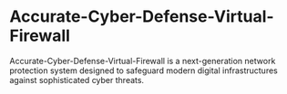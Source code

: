 # Accurate-Cyber-Defense-Virtual-Firewall
Accurate-Cyber-Defense-Virtual-Firewall is a next-generation network protection system designed to safeguard modern digital infrastructures against sophisticated cyber threats.
